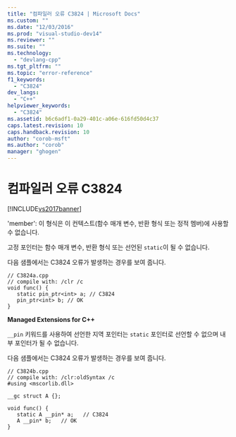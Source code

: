 ```yaml
---
title: "컴파일러 오류 C3824 | Microsoft Docs"
ms.custom: ""
ms.date: "12/03/2016"
ms.prod: "visual-studio-dev14"
ms.reviewer: ""
ms.suite: ""
ms.technology: 
  - "devlang-cpp"
ms.tgt_pltfrm: ""
ms.topic: "error-reference"
f1_keywords: 
  - "C3824"
dev_langs: 
  - "C++"
helpviewer_keywords: 
  - "C3824"
ms.assetid: b6c6adf1-0a29-401c-a06e-616fd50d4c37
caps.latest.revision: 10
caps.handback.revision: 10
author: "corob-msft"
ms.author: "corob"
manager: "ghogen"
---
```

# 컴파일러 오류 C3824
[!INCLUDE[vs2017banner](../../assembler/inline/includes/vs2017banner.md)]

'member': 이 형식은 이 컨텍스트\(함수 매개 변수, 반환 형식 또는 정적 멤버\)에 사용할 수 없습니다.  
  
 고정 포인터는 함수 매개 변수, 반환 형식 또는 선언된 `static`이 될 수 없습니다.  
  
 다음 샘플에서는 C3824 오류가 발생하는 경우를 보여 줍니다.  
  
```  
// C3824a.cpp  
// compile with: /clr /c  
void func() {  
   static pin_ptr<int> a; // C3824  
   pin_ptr<int> b; // OK  
}  
```  
  
 **Managed Extensions for C\+\+**  
  
 `__pin` 키워드를 사용하여 선언한 지역 포인터는 `static` 포인터로 선언할 수 없으며 내부 포인터가 될 수 없습니다.  
  
 다음 샘플에서는 C3824 오류가 발생하는 경우를 보여 줍니다.  
  
```  
// C3824b.cpp  
// compile with: /clr:oldSyntax /c  
#using <mscorlib.dll>  
  
__gc struct A {};  
  
void func() {  
   static A __pin* a;   // C3824  
   A __pin* b;   // OK  
}  
```